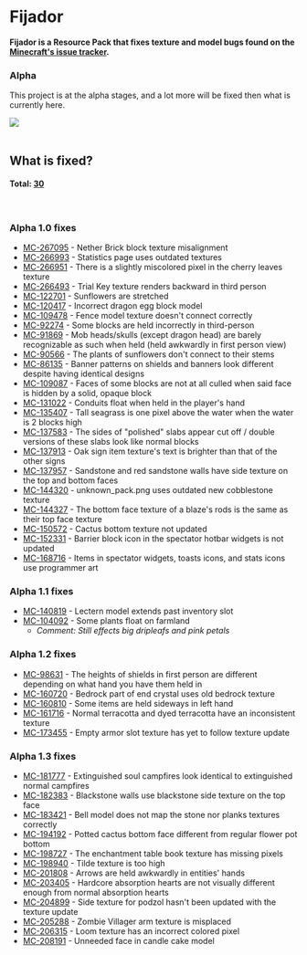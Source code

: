 # Fijador
**Fijador is a Resource Pack that fixes texture and model bugs found on the <a href="https://bugs.mojang.com/browse/MC-114274" target="_blank">Minecraft's issue tracker</a>.**

### Alpha
This project is at the alpha stages, and a lot more will be fixed then what is currently here.

<a href="https://bisecthosting.com/bangetto" target="_blank">
<img src="https://www.bisecthosting.com/partners/custom-banners/81c7319d-d963-477b-9ea6-7fb11e1b8a46.webp">
</a><br><br>

## What is fixed?
#### Total: <u>30</u>
<br>

### Alpha 1.0 fixes
- [MC-267095](https://bugs.mojang.com/browse/MC-267095) - Nether Brick block texture misalignment
- [MC-266993](https://bugs.mojang.com/browse/MC-266993) - Statistics page uses outdated textures
- [MC-266951](https://bugs.mojang.com/browse/MC-266951) - There is a slightly miscolored pixel in the cherry leaves texture
- [MC-266493](https://bugs.mojang.com/browse/MC-266493) - Trial Key texture renders backward in third person
- [MC-122701](https://bugs.mojang.com/browse/MC-122701) - Sunflowers are stretched
- [MC-120417](https://bugs.mojang.com/browse/MC-120417) - Incorrect dragon egg block model
- [MC-109478](https://bugs.mojang.com/browse/MC-109478) - Fence model texture doesn't connect correctly
- [MC-92274](https://bugs.mojang.com/browse/MC-92274) - Some blocks are held incorrectly in third-person
- [MC-91869](https://bugs.mojang.com/browse/MC-91869) - Mob heads/skulls (except dragon head) are barely recognizable as such when held (held awkwardly in first person view)
- [MC-90566](https://bugs.mojang.com/browse/MC-90566) - The plants of sunflowers don't connect to their stems
- [MC-86135](https://bugs.mojang.com/browse/MC-86135) - Banner patterns on shields and banners look different despite having identical designs
- [MC-109087](https://bugs.mojang.com/browse/MC-109087) - Faces of some blocks are not at all culled when said face is hidden by a solid, opaque block
- [MC-131022](https://bugs.mojang.com/browse/MC-131022) - Conduits float when held in the player's hand
- [MC-135407](https://bugs.mojang.com/browse/MC-135407) - Tall seagrass is one pixel above the water when the water is 2 blocks high
- [MC-137583](https://bugs.mojang.com/browse/MC-137583) - The sides of "polished" slabs appear cut off / double versions of these slabs look like normal blocks
- [MC-137913](https://bugs.mojang.com/browse/MC-137913) - Oak sign item texture's text is brighter than that of the other signs
- [MC-137957](https://bugs.mojang.com/browse/MC-137957) - Sandstone and red sandstone walls have side texture on the top and bottom faces
- [MC-144320](https://bugs.mojang.com/browse/MC-144320) - unknown_pack.png uses outdated new cobblestone texture
- [MC-144327](https://bugs.mojang.com/browse/MC-144327) - The bottom face texture of a blaze's rods is the same as their top face texture
- [MC-150572](https://bugs.mojang.com/browse/MC-150572) - Cactus bottom texture not updated
- [MC-152331](https://bugs.mojang.com/browse/MC-152331) - Barrier block icon in the spectator hotbar widgets is not updated
- [MC-168716](https://bugs.mojang.com/browse/MC-168716) - Items in spectator widgets, toasts icons, and stats icons use programmer art

### Alpha 1.1 fixes
- [MC-140819](https://bugs.mojang.com/browse/MC-140819) - Lectern model extends past inventory slot
- [MC-104092](https://bugs.mojang.com/browse/MC-104092) - Some plants float on farmland
    - *Comment: Still effects big dripleafs and pink petals*

### Alpha 1.2 fixes
- [MC-98631](https://bugs.mojang.com/browse/MC-98631) - The heights of shields in first person are different depending on what hand you have them held in
- [MC-160720](https://bugs.mojang.com/browse/MC-160720) - Bedrock part of end crystal uses old bedrock texture
- [MC-160810](https://bugs.mojang.com/browse/MC-160810) - Some items are held sideways in left hand
- [MC-161716](https://bugs.mojang.com/browse/MC-161716) - Normal terracotta and dyed terracotta have an inconsistent texture
- [MC-173455](https://bugs.mojang.com/browse/MC-173455) - Empty armor slot texture has yet to follow texture update

### Alpha 1.3 fixes
- [MC-181777](https://bugs.mojang.com/browse/MC-181777) - Extinguished soul campfires look identical to extinguished normal campfires
- [MC-182383](https://bugs.mojang.com/browse/MC-182383) - Blackstone walls use blackstone side texture on the top face
- [MC-183421](https://bugs.mojang.com/browse/MC-183421) - Bell model does not map the stone nor planks textures correctly
- [MC-194192](https://bugs.mojang.com/browse/MC-194192) - Potted cactus bottom face different from regular flower pot bottom
- [MC-198727](https://bugs.mojang.com/browse/MC-198727) - The enchantment table book texture has missing pixels
- [MC-198940](https://bugs.mojang.com/browse/MC-198940) - Tilde texture is too high
- [MC-201808](https://bugs.mojang.com/browse/MC-201808) - Arrows are held awkwardly in entities' hands
- [MC-203405](https://bugs.mojang.com/browse/MC-203405) - Hardcore absorption hearts are not visually different enough from normal absorption hearts
- [MC-204899](https://bugs.mojang.com/browse/MC-204899) - Side texture for podzol hasn't been updated with the texture update
- [MC-205288](https://bugs.mojang.com/browse/MC-205288) - Zombie Villager arm texture is misplaced
- [MC-206315](https://bugs.mojang.com/browse/MC-206315) - Loom texture has an incorrect colored pixel
- [MC-208191](https://bugs.mojang.com/browse/MC-208191) - Unneeded face in candle cake model

